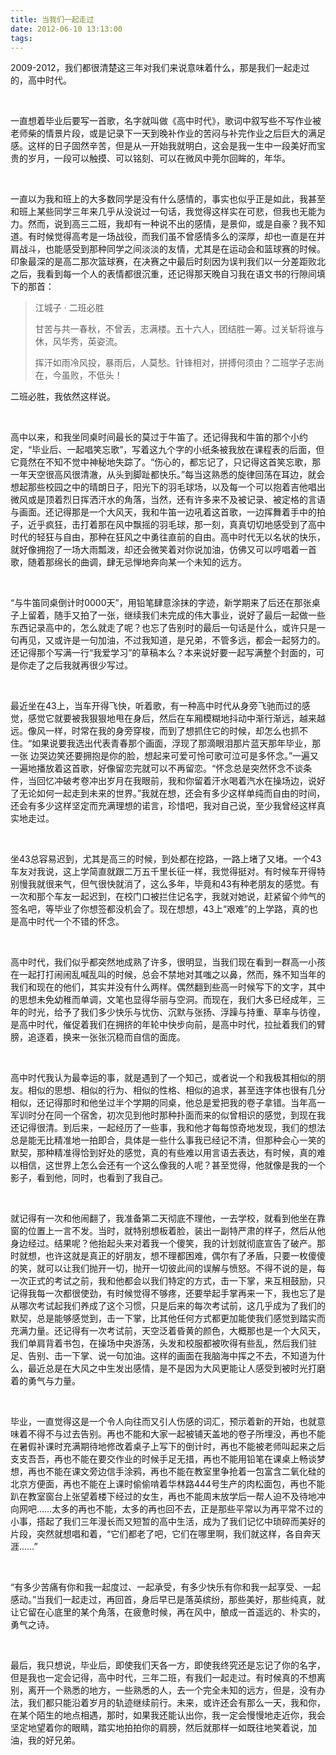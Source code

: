 ```yaml
---
title: 当我们一起走过
date: 2012-06-10 13:13:00
tags:
---
```




 2009-2012，我们都很清楚这三年对我们来说意味着什么，那是我们一起走过的，高中时代。

 <br>

一直想着毕业后要写一首歌，名字就叫做《高中时代》，歌词中叙写些不写作业被老师柴的情景片段，或是记录下一天到晚补作业的苦闷与补完作业之后巨大的满足感。这样的日子固然辛苦，但是从一开始我就明白，这会是我一生中一段美好而宝贵的岁月，一段可以触摸、可以铭刻、可以在微风中莞尔回眸的，年华。

  <br>

一直以为我和班上的大多数同学是没有什么感情的，事实也似乎正是如此，我甚至和班上某些同学三年来几乎从没说过一句话，我觉得这样实在可悲，但我也无能为力。然而，说到高三二班，我却有一种说不出的感情，是景仰，或是自豪？我不知道。有时候觉得高考是一场战役，而我们虽不曾感情多么的深厚，却也一直是在并肩战斗，也能感受到那种同学之间淡淡的友情，尤其是在运动会和篮球赛的时候。印象最深的是高二那次篮球赛，在决赛之中最后时刻因为误判我们以一分差距败北之后，我看到每一个人的表情都很沉重，还记得那天晚自习我在语文书的行隙间填下的那首： 

> 江城子 · 二班必胜
>
> 
>
> 甘苦与共一春秋，不曾丢，志满楼。五十六人，团结胜一筹。过关斩将谁与休，风华秀，英姿流。
>
> 挥汗如雨冷风投，暴雨后，人莫愁。针锋相对，拼搏何须由？二班学子志尚在，今虽败，不低头！

 二班必胜，我依然这样说。

  <br>

高中以来，和我坐同桌时间最长的莫过于牛笛了。还记得我和牛笛的那个小约定，“毕业后、一起唱笑忘歌”，写着这九个字的小纸条被我放在课程表的后面，但它竟然在不知不觉中神秘地失踪了。“伤心的，都忘记了，只记得这首笑忘歌，那一年天空很高风很清澈，从头到脚趾都快乐。”每当这熟悉的旋律回荡在耳边，就会想起那些校园之中的晴朗日子，阳光下的羽毛球场，以及每一个可以抱着吉他唱出微风或是顶着烈日挥洒汗水的角落，当然，还有许多来不及被记录、被定格的言语与画面。还记得那是一个大风天，我和牛笛一边吼着这首歌，一边挥舞着手中的拍子，近乎疯狂，击打着那在风中飘摇的羽毛球，那一刻，真真切切地感受到了高中时代的轻狂与自由，那种在狂风之中勇往直前的自由。高中时代无以名状的快乐，就好像拥抱了一场大雨瓢泼，却还会微笑着对你说加油，仿佛又可以哼唱着一首歌，随着那绵长的曲调，肆无忌惮地奔向某一个未知的远方。

  <br>

 “与牛笛同桌倒计时0000天”，用铅笔肆意涂抹的字迹，新学期来了后还在那张桌子上留着，随手又拍了一张，继续我们未完成的伟大事业，说好了最后一起做一些东西记录高中的，怎么就走了呢？也忘了告别时的最后一句话是什么，或许只是一句再见，又或许是一句加油，不过我知道，是兄弟，不管多远，都会一起努力的。还记得那个写满一行“我爱学习”的草稿本么？本来说好要一起写满整个封面的，可是你走了之后我就再很少写过。

  <br>

最近坐在43上，当车开得飞快，听着歌，有一种高中时代从身旁飞驰而过的感觉，感觉它就要被我狠狠地甩在身后，然后在车厢模糊地抖动中渐行渐远，越来越远。像风一样，时常在我的身旁穿梭，而到了想抓住它的时候，却怎么也抓不住。“如果说要我选出代表青春那个画面，浮现了那滴眼泪那片蓝天那年毕业，那一张 边哭边笑还要拥抱是你的脸，想起来可爱可怜可歌可泣可是多怀念。”一遍又一遍地播放着这首歌，好像留恋完就可以不再留恋。“怀念总是突然怀念不谈条件，当回忆冲破考卷冲出岁月在我眼前，我和你留着汗水喝着汽水在操场边，说好了无论如何一起走到未来的世界。”我就在想，还会有多少这样单纯而自由的时间，还会有多少这样坚定而充满理想的诺言，珍惜吧，我对自己说，至少我曾经这样真实地走过。

  <br>

坐43总容易迟到，尤其是高三的时候，到处都在挖路，一路上堵了又堵。一个43车友对我说，这上学简直就跟二万五千里长征一样，我觉得挺对。有时候车开得特别慢我就很来气，但气很快就消了，这么多年，毕竟和43有种老朋友的感觉。有一次和那个车友一起迟到，在校门口被拦住记名字，我就对她说，赶紧留个帅气的签名吧，等毕业了你想签都没机会了。现在想想，43上“艰难”的上学路，真的也是高中时代一个不错的怀念。

  <br>

高中时代，我们似乎都突然地成熟了许多，很明显，当我们现在看到一群高一小孩在一起打打闹闹乱喊乱叫的时候，总会不禁地对其嗤之以鼻，然而，殊不知当年的我们和现在的他们，其实并没有什么两样。偶然翻到些高一时候写下的文字，其中的思想未免幼稚而单调，文笔也显得华丽与空洞。而现在，我们大多已经成年，三年的时光，给予了我们多少快乐与忧伤、沉默与张扬、浮躁与持重、草率与彷徨，是高中时代，催促着我们在拥挤的年轮中快步向前，是高中时代，拉扯着我们的臂膀，追逐着，换来一张张沉稳而自信的面庞。

 <br>


高中时代我认为最幸运的事，就是遇到了一个知己，或者说一个和我极其相似的朋友。相似的思想、相似的行为、相似的性格、相似的追求，甚至连字体也很有几分相似，还记得那时和他坐过半个学期的同桌，他总是爱把我的卷子拿错。当年高一军训时分在同一个宿舍，初次见到他时那种扑面而来的似曾相识的感觉，到现在我还记得很清。到后来，一起经历了一些事，我和他才每每惊奇地发现，我们的想法总是能无比精准地一拍即合，具体是一些什么事我已经记不清，但那种会心一笑的默契，那种精准得恰到好处的感觉，真的有些难以用言语去表达，有时候，真的难以相信，这世界上怎么会还有一个这么像我的人呢？甚至觉得，他就像是我的一个影子，看到他，同时，也看到了我自己。

 <br>


就记得有一次和他闹翻了，我准备第二天彻底不理他，一去学校，就看到他坐在靠窗的位置上一言不发。当时，就特别想板着脸，装出一副特严肃的样子，然后从他身边经过。结果呢？他抬起头来对着我一个傻笑，我的计划就彻底宣告了破产。那时就想，也许这就是真正的好朋友，想不理都困难，偶尔有了矛盾，只要一枚傻傻的笑，就可以让我们抛开一切，抛开一切彼此间的误解与愤怒。不得不说的是，每一次正式的考试之前，我和他都会以我们特定的方式，击一下掌，来互相鼓励，只记得我每一次都很使劲，有时候觉得不够疼，还要举起手掌再来一下，我也忘了是从哪次考试起我们养成了这个习惯，只是后来的每次考试前，这几乎成为了我们的默契，总是能够感觉到，击一下掌，比其他任何方式都更加能使我们感觉到踏实而充满力量。还记得有一次考试前，天空泛着昏黄的颜色，大概那也是一个大风天，我们单肩背着书包，在操场中央游荡，头发和校服都被吹得有些乱，然后我们驻足、告别、击一下掌、说一句加油。这样的画面在我脑海中挥之不去，不知道为什么，最近总是在大风之中生发出感情，是不是因为大风更能让人感受到被时光打磨着的勇气与力量。

 <br>


毕业，一直觉得这是一个令人向往而又引人伤感的词汇，预示着新的开始，也就意味着不得不与过去告别。再也不能和大家一起被铺天盖地的卷子所埋没，再也不能在暑假补课时充满期待地修改着桌子上写下的倒计时，再也不能被老师叫起来之后支支吾吾，再也不能在要交作业的时候手足无措，再也不能用铅笔在课桌上畅谈梦想，再也不能在课文旁边信手涂鸦，再也不能在教室里争抢着一包富含二氧化硅的北京方便面，再也不能在上课时偷偷啃着华林路444号生产的肉松面包，再也不能趴在教室窗台上张望着楼下经过的女生，再也不能周末放学后一帮人迫不及待地冲向网吧……太多的再也不能，太多的再也回不去，正是那些平常以为再平常不过的小事，搭起了我们三年漫长而又短暂的高中生活，成为了我们记忆中琐碎而美好的片段，突然就想唱和着，“它们都老了吧，它们在哪里啊，我们就这样，各自奔天涯……”

  <br>

“有多少苦痛有你和我一起度过、一起承受，有多少快乐有你和我一起享受、一起感动。”当我们一起走过，再回首，身后早已是落英缤纷，那些美好，那些纯真，就让它留在心底里的某个角落，在疲惫时候，再在风中，酿成一首遥远的、朴实的，勇气之诗。

 <br>


最后，我只想说，毕业后，即使我们天各一方，即使我终究还是忘记了你的名字，但是我也一定会记得，高中时代，三年二班，有我们一起走过。有时候真的不想离别，离开一个熟悉的地方，一些熟悉的人，去一个完全未知的远方，但是，没有办法，我们都只能沿着岁月的轨迹继续前行。未来，或许还会有那么一天，我和你，在某个陌生的地点相遇，那时，如果我还能认出你，我一定会慢慢地走近你，我会坚定地望着你的眼睛，踏实地拍拍你的肩膀，然后就那样一如既往地笑着说，加油，我的好兄弟。



